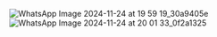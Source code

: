 ![WhatsApp Image 2024-11-24 at 19 59 19_30a9405e](https://github.com/user-attachments/assets/667ef298-a105-469e-ab19-0a06807da003)
![WhatsApp Image 2024-11-24 at 20 01 33_0f2a1325](https://github.com/user-attachments/assets/ab81a045-6918-427e-8112-daef0406958d)
